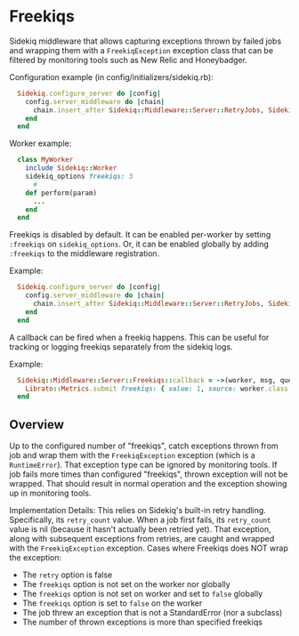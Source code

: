 # Freekiqs

Sidekiq middleware that allows capturing exceptions thrown
by failed jobs and wrapping them with a `FreekiqException` exception class
that can be filtered by monitoring tools such as New Relic and
Honeybadger.

Configuration example (in config/initializers/sidekiq.rb):
``` ruby
  Sidekiq.configure_server do |config|
    config.server_middleware do |chain|
      chain.insert_after Sidekiq::Middleware::Server::RetryJobs, Sidekiq::Middleware::Server::Freekiqs
    end
  end
```

Worker example:
``` ruby
  class MyWorker
    include Sidekiq::Worker
    sidekiq_options freekiqs: 3
      #
    def perform(param)
      ...
    end
  end
```

Freekiqs is disabled by default. It can be enabled per-worker
by setting `:freekiqs` on `sidekiq_options`. Or, it can be
enabled globally by adding `:freekiqs` to the middleware
registration.

Example:
``` ruby
  Sidekiq.configure_server do |config|
    config.server_middleware do |chain|
      chain.insert_after Sidekiq::Middleware::Server::RetryJobs, Sidekiq::Middleware::Server::Freekiqs, freekiqs: 3
    end
  end
```

A callback can be fired when a freekiq happens.
This can be useful for tracking or logging freekiqs separately from the sidekiq logs.

Example:
``` ruby
  Sidekiq::Middleware::Server::Freekiqs::callback = ->(worker, msg, queue) do
    Librato::Metrics.submit freekiqs: { value: 1, source: worker.class.name }
  end
```

## Overview

Up to the configured number of "freekiqs", catch exceptions thrown
from job and wrap them with the `FreekiqException` exception (which is a
`RuntimeError`). That exception type can be ignored by monitoring
tools. If job fails more times than configured "freekiqs", thrown
exception will not be wrapped. That should result in normal operation
and the exception showing up in monitoring tools.

Implementation Details:
This relies on Sidekiq's built-in retry handling. Specifically, its
`retry_count` value. When a job first fails, its `retry_count` value
is nil (because it hasn't actually been retried yet). That exception,
along with subsequent exceptions from retries, are caught and wrapped
with the `FreekiqException` exception.
Cases where Freekiqs does NOT wrap the exception:
 - The `retry` option is false
 - The `freekiqs` option is not set on the worker nor globally
 - The `freekiqs` option is not set on worker and set to `false` globally
 - The `freekiqs` option is set to `false` on the worker
 - The job threw an exception that is not a StandardError (nor a subclass)
 - The number of thrown exceptions is more than specified freekiqs

